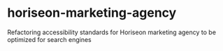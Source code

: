 # horiseon-marketing-agency
Refactoring accessibility standards for Horiseon marketing agency to be optimized for search engines
